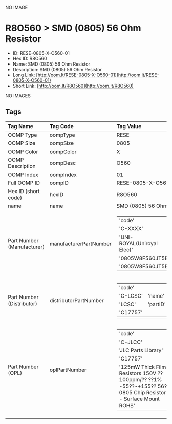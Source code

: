 


  
NO IMAGE  
# R8O560 > SMD (0805) 56 Ohm Resistor

- ID: RESE-0805-X-O560-01
- Hex ID: R8O560
- Name: SMD (0805) 56 Ohm Resistor
- Description: SMD (0805) 56 Ohm Resistor
- Long Link: [http://oom.lt/RESE-0805-X-O560-01](http://oom.lt/RESE-0805-X-O560-01)
- Short Link: [http://oom.lt/R8O560](http://oom.lt/R8O560)
  
NO IMAGES  
## Tags
  

|Tag Name|Tag Code|Tag Value|
| :--- | :--- | :--- |
|OOMP Type|oompType|RESE|
|OOMP Size|oompSize|0805|
|OOMP Color|oompColor|X|
|OOMP Description|oompDesc|O560|
|OOMP Index|oompIndex|01|
|Full OOMP ID|oompID|RESE-0805-X-O560-01|
|Hex ID (short code)|hexID|R8O560|
|name|name|SMD (0805) 56 Ohm Resistor|
|Part Number (Manufacturer)|manufacturerPartNumber|<table><tr><td>'code'</td></tr><tr><td> 'C-XXXX'</td><td> 'name'</td></tr><tr><td> 'UNI-ROYAL(Uniroyal Elec)'</td><td> 'partID'</td></tr><tr><td> '0805W8F560JT5E'</td><td> 'partName'</td></tr><tr><td> '0805W8F560JT5E'</td></tr></table>|
|Part Number (Distributor)|distributorPartNumber|<table><tr><td>'code'</td></tr><tr><td> 'C-LCSC'</td><td> 'name'</td></tr><tr><td> 'LCSC'</td><td> 'partID'</td></tr><tr><td> 'C17757'</td></tr></table>|
|Part Number (OPL)|oplPartNumber|<table><tr><td>'code'</td></tr><tr><td> 'C-JLCC'</td><td> 'name'</td></tr><tr><td> 'JLC Parts Library'</td><td> 'partID'</td></tr><tr><td> 'C17757'</td><td> 'partName'</td></tr><tr><td> '125mW Thick Film Resistors 150V ??100ppm/?? ??1% -55??~+155?? 56?? 0805  Chip Resistor - Surface Mount ROHS'</td></tr></table>|
||||
